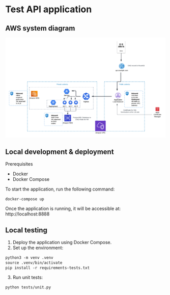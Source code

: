 # Test API application

## AWS system diagram

![](files/aws-architecture.png)

## Local development & deployment

Prerequisites
- Docker
- Docker Compose

To start the application, run the following command:
```shell
docker-compose up
```

Once the application is running, it will be accessible at: http://localhost:8888 

## Local testing

1. Deploy the application using Docker Compose. 
2. Set up the environment:
```shell
python3 -m venv .venv
source .venv/bin/activate
pip install -r requirements-tests.txt
```
3. Run unit tests:
```shell
python tests/unit.py
```
